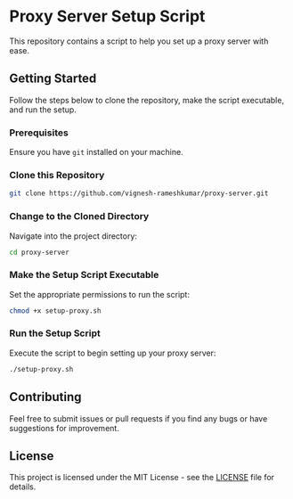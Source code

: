 # Proxy Server Setup Script

This repository contains a script to help you set up a proxy server with ease.

## Getting Started

Follow the steps below to clone the repository, make the script executable, and run the setup.

### Prerequisites

Ensure you have `git` installed on your machine.

### Clone this Repository

```bash
git clone https://github.com/vignesh-rameshkumar/proxy-server.git
```

### Change to the Cloned Directory

Navigate into the project directory:

```bash
cd proxy-server
```

### Make the Setup Script Executable

Set the appropriate permissions to run the script:

```bash
chmod +x setup-proxy.sh
```

### Run the Setup Script

Execute the script to begin setting up your proxy server:

```bash
./setup-proxy.sh
```

## Contributing

Feel free to submit issues or pull requests if you find any bugs or have suggestions for improvement.

## License

This project is licensed under the MIT License - see the [LICENSE](LICENSE) file for details.
